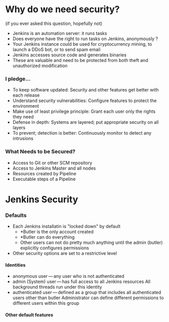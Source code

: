 # Why do we need security? 
(if you ever asked this question, hopefully not)

- Jenkins is an automation server: it runs tasks
- Does everyone have the right to run tasks on Jenkins, anonymously ?
- Your Jenkins instance could be used for cryptocurrency mining, to launch a DDoS bot, or to send spam email
- Jenkins accesses source code and generates binaries
- These are valuable and need to be protected from both theft and unauthorized modification

### I pledge...


- To keep software updated: Security and other features get better with each release
- Understand security vulnerabilities: Configure features to protect the environment
- Make use of least privilege principle: Grant each user only the rights they need
- Defense in depth: Systems are layered; put appropriate security on all layers
- To prevent; detection is better: Continuously monitor to detect any intrusions

### What Needs to be Secured?

- Access to Git or other SCM repository
- Access to Jenkins Master and all nodes
- Resources created by Pipeline
- Executable steps of a Pipeline

# Jenkins Security

### Defaults

- Each Jenkins installatin is "locked down" by default
  - *Butler is the only account created
  - *Butler can do everything
  - Other users can not do pretty much anything until the admin (butler) explicitly configures permissions
- Other security options are set to a restrictive level

#### Identities

- anonymous user — any user who is not authenticated
- admin (System) user — has full access to all Jenkins resources
  All background threads run under this identity
- authenticated user — defined as a group that includes all authenticated users other than butler
  Administrator can define different permissions to different users within this group

#### Other default features
